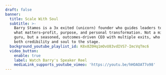 ```yaml
---
draft: false
banner:
  title: Scale With Soul
  subtitle: >-
    Barry Stamos is a 3x exited (unicorn) founder who guides leaders to scale
    what matters—profit, purpose, and personal transformation. Not a mindset
    guru, but a seasoned, outcomes-driven CEO with multiple exits, who brings
    both credibility and soul to the stage.
  background_youtube_playlist_id: K8x8Z0Hq1mOvU83vdIVS7-ImcVqTmc6
  video_button:
    enable: true
    label: Watch Barry's Speaker Reel
    mediaLink_supports_youtube_vimeo: 'https://youtu.be/hHOAOAT7o98'
---
```


